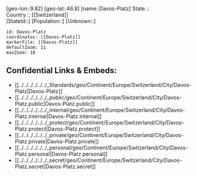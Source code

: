 ﻿---
location: [46.8,9.82] 
mapzoom: [7,12] 
mapmarker: city 
type: City
tags:
- geo/City


SpocWebEntityId: 29727
isDeleted: false
confidential: public

---
[geo-lon::9.82] 
[geo-lat::46.8] 
[name::Davos-Platz] 
State ::  
Country :: [[Switzerland]]  
[StateId::] 
[Population::] 
[Unknown::] 


```leaflet
id: Davos-Platz
coordinates: [[Davos-Platz]] 
markerFile: [[Davos-Platz]] 
defaultZoom: 11 
maxZoom: 18
```


## Confidential Links & Embeds: 
- [[../../../../../../_Standards/geo/Continent/Europe/Switzerland/City/Davos-Platz|Davos-Platz]] 
- [[../../../../../../_public/geo/Continent/Europe/Switzerland/City/Davos-Platz.public|Davos-Platz.public]] 
- [[../../../../../../_internal/geo/Continent/Europe/Switzerland/City/Davos-Platz.internal|Davos-Platz.internal]] 
- [[../../../../../../_protect/geo/Continent/Europe/Switzerland/City/Davos-Platz.protect|Davos-Platz.protect]] 
- [[../../../../../../_private/geo/Continent/Europe/Switzerland/City/Davos-Platz.private|Davos-Platz.private]] 
- [[../../../../../../_personal/geo/Continent/Europe/Switzerland/City/Davos-Platz.personal|Davos-Platz.personal]] 
- [[../../../../../../_secret/geo/Continent/Europe/Switzerland/City/Davos-Platz.secret|Davos-Platz.secret]] 
